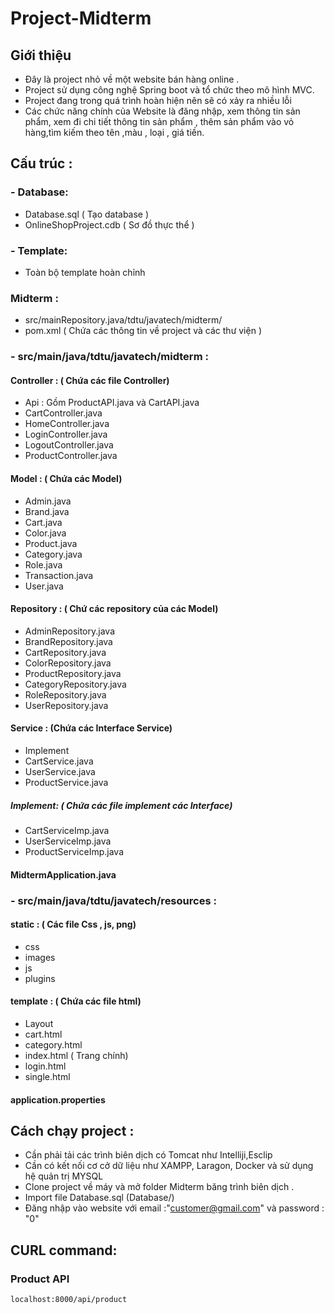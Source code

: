 # Project-Midterm

## Giới thiệu
- Đây là project nhỏ về một website bán hàng online .
-  Project sử dụng công nghệ Spring boot và tổ chức theo mô hình MVC.
- Project đang trong quá trình hoàn hiện nên sẽ có xảy ra nhiều lỗi 
- Các chức năng chính của Website là đăng nhập, xem thông tin sản phẩm, xem đi chi tiết thông tin sản phẩm , thêm sản phẩm vào vỏ hàng,tìm kiếm theo tên ,màu , loại , giá tiền.
## Cấu trúc :
### - Database: 
 - Database.sql ( Tạo database )
 - OnlineShopProject.cdb ( Sơ đồ thực thể )
### - Template:
 - Toàn bộ template hoàn chỉnh 
### Midterm : 
 - src/mainRepository.java/tdtu/javatech/midterm/
 - pom.xml ( Chứa các thông tin về project và các thư viện )
### - src/main/java/tdtu/javatech/midterm :
#### Controller : ( Chứa các file Controller)
 - Api : Gồm ProductAPI.java và CartAPI.java
 - CartController.java
 - HomeController.java
 - LoginController.java
 - LogoutController.java
 - ProductController.java
#### Model : ( Chứa các Model)
 - Admin.java
 - Brand.java
 - Cart.java
 - Color.java
 - Product.java
 - Category.java
 - Role.java
 - Transaction.java
 - User.java
#### Repository : ( Chứ các repository của các Model)
  - AdminRepository.java
 - BrandRepository.java
 - CartRepository.java
 - ColorRepository.java
 - ProductRepository.java
 - CategoryRepository.java
 - RoleRepository.java
 - UserRepository.java
 #### Service : (Chứa các Interface Service)
- Implement
- CartService.java
- UserService.java
- ProductService.java
 ##### Implement: ( Chứa các file implement các Interface)
 - CartServiceImp.java
- UserServiceImp.java
- ProductServiceImp.java
 #### MidtermApplication.java

 ### - src/main/java/tdtu/javatech/resources : 
 #### static : ( Các file Css , js, png)
  - css 
  - images
  - js
  - plugins
#### template :  ( Chứa các file html)
  - Layout
  - cart.html
  - category.html
  - index.html ( Trang chính)
  - login.html
  - single.html
#### application.properties

## Cách chạy project : 
 - Cần phải tải các trình biên dịch có Tomcat như Intelliji,Esclip 
 - Cần có kết nối cơ cở dữ liệu như XAMPP, Laragon, Docker và sử dụng hệ quản trị MYSQL
 - Clone project về máy và mở folder Midterm băng trình biên dịch .
 - Import file Database.sql (Database/)
 - Đăng nhập vào website với email :"customer@gmail.com" và password : "0"
 

 ## CURL command:

### Product API  
`localhost:8000/api/product`

###
